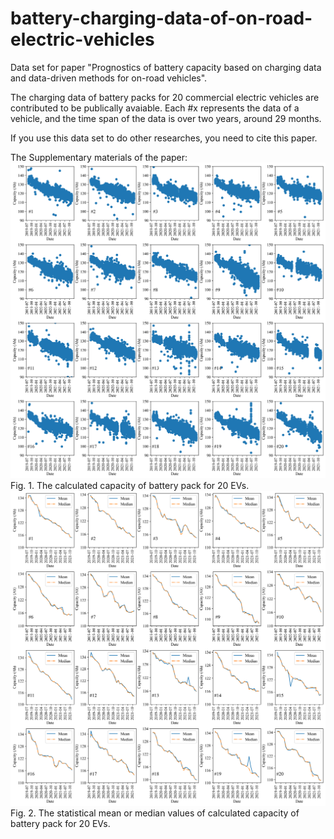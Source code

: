 # battery-charging-data-of-on-road-electric-vehicles
Data set for paper "Prognostics of battery capacity based on charging data and data-driven methods for on-road vehicles".

The charging data of battery packs for 20 commercial electric vehicles are contributed to be publically avaiable. 
Each #x represents the data of a vehicle, and the time span of the data is over two years, around 29 months.

If you use this data set to do other researches, you need to cite this paper.

The Supplementary materials of the paper:
![image](/Fig1.png)
Fig. 1. The calculated capacity of battery pack for 20 EVs.
![image](/Fig2.png)
Fig. 2. The statistical mean or median values of calculated capacity of battery pack for 20 EVs.
